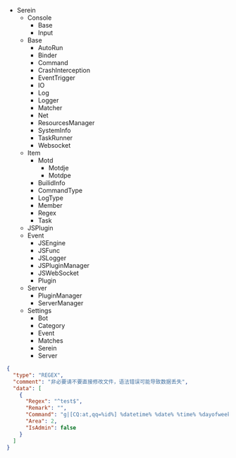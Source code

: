 - Serein
  - Console
    - Base
    - Input
  - Base
    - AutoRun
    - Binder
    - Command
    - CrashInterception
    - EventTrigger
    - IO
    - Log
    - Logger
    - Matcher
    - Net
    - ResourcesManager
    - SystemInfo
    - TaskRunner
    - Websocket
  - Item
    - Motd
      - Motdje
      - Motdpe
    - BuilidInfo
    - CommandType
    - LogType
    - Member
    - Regex
    - Task
  - JSPlugin
  - Event
    - JSEngine
    - JSFunc
    - JSLogger
    - JSPluginManager
    - JSWebSocket
    - Plugin
  - Server
    - PluginManager
    - ServerManager
  - Settings
    - Bot
    - Category
    - Event
    - Matches
    - Serein
    - Server

```json
{
  "type": "REGEX",
  "comment": "非必要请不要直接修改文件，语法错误可能导致数据丢失",
  "data": [
    {
      "Regex": "^test$",
      "Remark": "",
      "Command": "g|[CQ:at,qq=%id%] %datetime% %date% %time% %dayofweek% %year%.%month%.%day%.%hour%.%minute%.%second%\n%NET% %OS% %CPUName% %TotalRAM% %UsedRAM% %RAMUsage% %CPUUsage% %UploadSpeed% %DownloadSpeed%\n%Status% %LevelName% %Version% %Difficulty% %RunTime% %ServerCPUUsage% %MaxPlayer% %OnlinePlayer% %Description%\n%Protocol% %GameMode% %Delay% %Favicon% %Origin% %GameID% %Age% %ID% %Nickname% %Sex% %Title% %Role% %ShownName%",
      "Area": 2,
      "IsAdmin": false
    }
  ]
}
```
